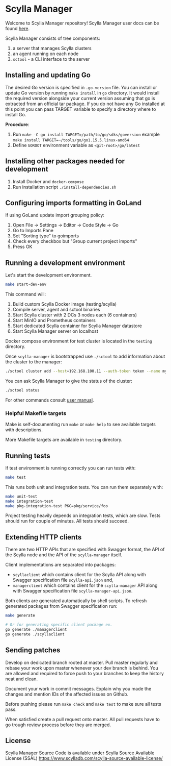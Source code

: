 # Scylla Manager

Welcome to Scylla Manager repository!
Scylla Manager user docs can be found [here](https://manager.docs.scylladb.com/stable/). 

Scylla Manager consists of tree components:

1. a server that manages Scylla clusters
1. an agent running on each node
1. `sctool` - a CLI interface to the server

## Installing and updating Go

The desired Go version is specified in `.go-version` file.
You can install or update Go version by running `make install` in `go` directory.
It would install the required version alongside your current version assuming that go is extracted from an official tar package.
If you do not have any Go installed at this point you can pass TARGET variable to specify a directory where to install Go. 

**Procedure**:

1. Run `make -C go install TARGET=/path/to/go/sdks/goversion` example `make install TARGET=~/tools/go/go1.15.5.linux-amd64`
1. Define `GOROOT` environment variable as `<git-root>/go/latest`

## Installing other packages needed for development

1. Install Docker and `docker-compose`
1. Run installation script `./install-dependencies.sh`

## Configuring imports formatting in GoLand

If using GoLand update import grouping policy:

1. Open File -> Settings -> Editor -> Code Style -> Go
1. Go to Imports Pane
1. Set "Sorting type" to goimports
1. Check every checkbox but "Group current project imports"
1. Press OK

## Running a development environment 

Let's start the development environment.

```bash
make start-dev-env
```

This command will:
1. Build custom Scylla Docker image (testing/scylla)
1. Compile server, agent and sctool binaries
1. Start Scylla cluster with 2 DCs 3 nodes each (6 containers)
1. Start MinIO and Prometheus containers
1. Start dedicated Scylla container for Scylla Manager datastore
1. Start Scylla Manager server on localhost

Docker compose environment for test cluster is located in the `testing` directory.

Once `scylla-manager` is bootstrapped use `./sctool` to add information about the cluster to the manager:

```bash
./sctool cluster add --host=192.168.100.11 --auth-token token --name my-cluster 
```

You can ask Scylla Manager to give the status of the cluster:

```bash
./sctool status
```

For other commands consult [user manual](https://docs.scylladb.com/operating-scylla/manager/).

### Helpful Makefile targets

Make is self-documenting run `make` or `make help` to see available targets with descriptions. 

More Makefile targets are available in `testing` directory.

## Running tests

If test environment is running correctly you can run tests with:

```bash
make test
```

This runs both unit and integration tests. You can run them separately with:

```bash
make unit-test
make integration-test
make pkg-integration-test PKG=pkg/service/foo
```

Project testing heavily depends on integration tests, which are slow.
Tests should run for couple of minutes.
All tests should succeed.

## Extending HTTP clients

There are two HTTP APIs that are specified with Swagger format, the API of the Scylla node and the API of the `scylla-manager` itself.

Client implementations are separated into packages:

- `scyllaclient` which contains client for the Scylla API along with Swagger specification file `scylla-api.json` and,
- `managerclient` which contains client for the `scylla-manager` API along with Swagger specification file `scylla-manager-api.json`.

Both clients are generated automatically by shell scripts.
To refresh generated packages from Swagger specification run:

```bash
make generate

# Or for generating specific client package ex.
go generate ./managerclient
go generate ./scyllaclient
```

## Sending patches

Develop on dedicated branch rooted at master.
Pull master regularly and rebase your work upon master whenever your dev branch is behind.
You are allowed and required to force push to your branches to keep the history neat and clean.

Document your work in commit messages.
Explain why you made the changes and mention IDs of the affected issues on Github.

Before pushing please run `make check` and `make test` to make sure all tests pass.

When satisfied create a pull request onto master.
All pull requests have to go trough review process before they are merged.

## License

Scylla Manager Source Code is available under Scylla Source Available License (SSAL) https://www.scylladb.com/scylla-source-available-license/
